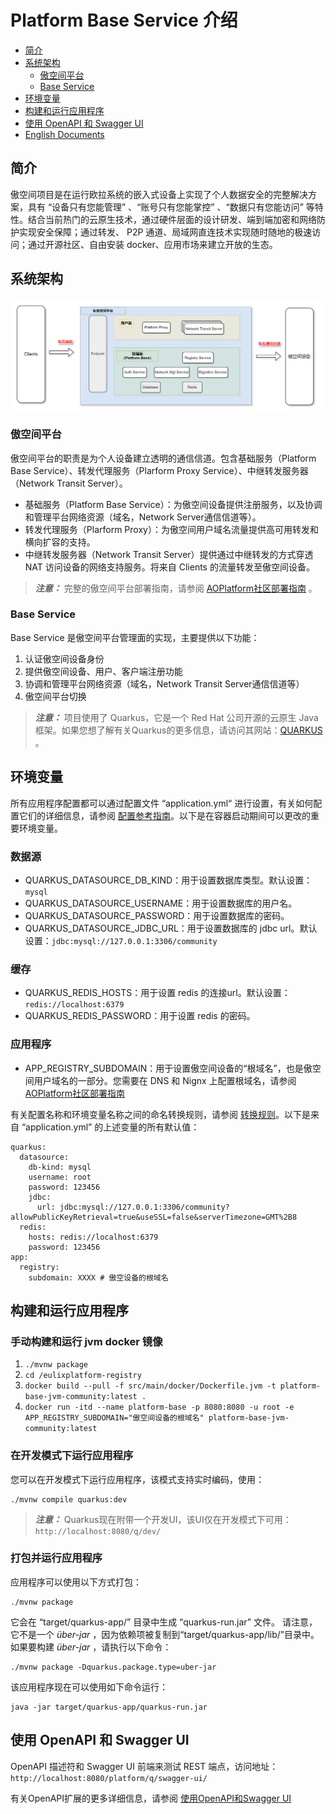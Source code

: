 # Platform Base Service 介绍

- [简介](#简介)
- [系统架构](#系统架构)
    - [傲空间平台](#傲空间平台)
    - [Base Service](#base-service)
- [环境变量](#环境变量)
- [构建和运行应用程序](#构建和运行应用程序)
- [使用 OpenAPI 和 Swagger UI](#使用-openapi-和-swagger-ui)
- [English Documents](/README.md)

## 简介

傲空间项目是在运行欧拉系统的嵌入式设备上实现了个人数据安全的完整解决方案，具有 “设备只有您能管理” 、“账号只有您能掌控” 、“数据只有您能访问” 等特性。结合当前热门的云原生技术，通过硬件层面的设计研发、端到端加密和网络防护实现安全保障；通过转发、 P2P 通道、局域网直连技术实现随时随地的极速访问；通过开源社区、自由安装 docker、应用市场来建立开放的生态。

## 系统架构

![傲空间平台&Platform Base架构.png](docs/zn/asserts/傲空间平台&Platform%20Base架构.png)

### 傲空间平台

傲空间平台的职责是为个人设备建立透明的通信信道。包含基础服务（Platform Base Service）、转发代理服务（Plarform Proxy Service）、中继转发服务器（Network Transit Server）。

- 基础服务（Platform Base Service）：为傲空间设备提供注册服务，以及协调和管理平台网络资源（域名，Network Server通信信道等）。
- 转发代理服务（Plarform Proxy）：为傲空间用户域名流量提供高可用转发和横向扩容的支持。
- 中继转发服务器（Network Transit Server）提供通过中继转发的方式穿透 NAT 访问设备的网络支持服务。将来自 Clients 的流量转发至傲空间设备。

> **_注意：_** 完整的傲空间平台部署指南，请参阅 [AOPlatform社区部署指南](https://ao.space/open/documentation/104002) 。

### Base Service

Base Service 是傲空间平台管理面的实现，主要提供以下功能：

1. 认证傲空间设备身份
2. 提供傲空间设备、用户、客户端注册功能
3. 协调和管理平台网络资源（域名，Network Transit Server通信信道等）
4. 傲空间平台切换

> **_注意：_** 项目使用了 Quarkus，它是一个 Red Hat 公司开源的云原生 Java 框架。如果您想了解有关Quarkus的更多信息，请访问其网站：[QUARKUS](https://quarkus.io/) 。

## 环境变量

所有应用程序配置都可以通过配置文件 “application.yml“ 进行设置，有关如何配置它们的详细信息，请参阅 [配置参考指南](https://quarkus.io/guides/config-reference )。以下是在容器启动期间可以更改的重要环境变量。

### 数据源
- QUARKUS_DATASOURCE_DB_KIND：用于设置数据库类型。默认设置：`mysql`
- QUARKUS_DATASOURCE_USERNAME：用于设置数据库的用户名。
- QUARKUS_DATASOURCE_PASSWORD：用于设置数据库的密码。
- QUARKUS_DATASOURCE_JDBC_URL：用于设置数据库的 jdbc url。默认设置：`jdbc:mysql://127.0.0.1:3306/community`

### 缓存
- QUARKUS_REDIS_HOSTS：用于设置 redis 的连接url。默认设置：`redis://localhost:6379`
- QUARKUS_REDIS_PASSWORD：用于设置 redis 的密码。

### 应用程序
- APP_REGISTRY_SUBDOMAIN：用于设置傲空间设备的“根域名”，也是傲空间用户域名的一部分。您需要在 DNS 和 Nignx 上配置根域名，请参阅 [AOPlatform社区部署指南](https://ao.space/open/documentation/104002)

有关配置名称和环境变量名称之间的命名转换规则，请参阅 [转换规则](https://github.com/eclipse/microprofile-config/blob/master/spec/src/main/asciidoc/configsources.asciidoc#default-configsources )。以下是来自 “application.yml” 的上述变量的所有默认值：

```默认配置
quarkus:
  datasource:
    db-kind: mysql
    username: root
    password: 123456
    jdbc:
      url: jdbc:mysql://127.0.0.1:3306/community?allowPublicKeyRetrieval=true&useSSL=false&serverTimezone=GMT%2B8
  redis:
    hosts: redis://localhost:6379
    password: 123456
app:
  registry:
    subdomain: XXXX # 傲空设备的根域名
```

## 构建和运行应用程序

### 手动构建和运行 jvm docker 镜像

1. `./mvnw package`
2. `cd /eulixplatform-registry`
3. `docker build --pull -f src/main/docker/Dockerfile.jvm -t platform-base-jvm-community:latest .`
4. `docker run -itd --name platform-base -p 8080:8080 -u root -e APP_REGISTRY_SUBDOMAIN="傲空间设备的根域名" platform-base-jvm-community:latest`

### 在开发模式下运行应用程序

您可以在开发模式下运行应用程序，该模式支持实时编码，使用：

```mvnw命令
./mvnw compile quarkus:dev
```

> **_注意：_** Quarkus现在附带一个开发UI，该UI仅在开发模式下可用：`http://localhost:8080/q/dev/`

### 打包并运行应用程序

应用程序可以使用以下方式打包：

```mvnw命令
./mvnw package
```

它会在 “target/quarkus-app/” 目录中生成 “quarkus-run.jar” 文件。 请注意，它不是一个 _über-jar_ ，因为依赖项被复制到“target/quarkus-app/lib/”目录中。 如果要构建 _über-jar_ ，请执行以下命令：

```mvnw命令
./mvnw package -Dquarkus.package.type=uber-jar
```

该应用程序现在可以使用如下命令运行：

```java命令
java -jar target/quarkus-app/quarkus-run.jar
```

## 使用 OpenAPI 和 Swagger UI

OpenAPI 描述符和 Swagger UI 前端来测试 REST 端点，访问地址：`http://localhost:8080/platform/q/swagger-ui/`

有关OpenAPI扩展的更多详细信息，请参阅 [使用OpenAPI和Swagger UI](https://quarkus.io/guides/openapi-swaggerui)
